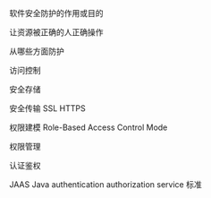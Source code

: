 软件安全防护的作用或目的

让资源被正确的人正确操作



从哪些方面防护

访问控制

安全存储

安全传输  SSL HTTPS



权限建模 Role-Based Access Control Mode

权限管理

认证鉴权



JAAS  Java authentication authorization service    标准






